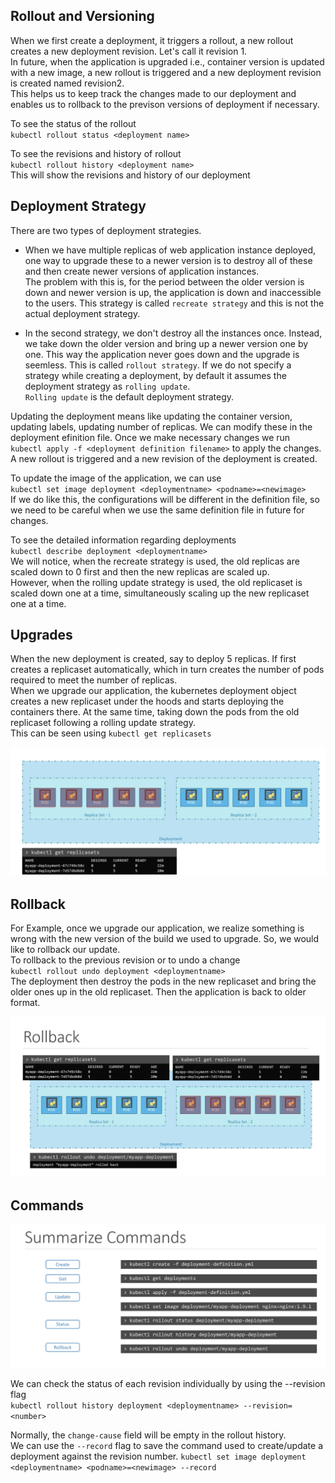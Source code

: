 
## Rollout and Versioning

When we first create a deployment, it triggers a rollout, a new rollout creates a new deployment revision. Let's call it revision 1.  
In future, when the application is upgraded i.e., container version is updated with a new image, a new rollout is triggered and a new deployment revision is created named revision2.  
This helps us to keep track the changes made to our deployment and enables us to rollback to the previson versions of deployment if necessary.  

To see the status of the rollout   
`kubectl rollout status <deployment name>`  

To see the revisions and history of rollout  
`kubectl rollout history <deployment name>`  
This will show the revisions and history of our deployment  

## Deployment Strategy

There are two types of deployment strategies.  
* When we have multiple replicas of web application instance deployed, one way to upgrade these to a newer version is to destroy all of these and then create newer versions of application instances.  
The problem with this is, for the period between the older version is down and newer version is up, the application is down and inaccessible to the users. This strategy is called `recreate strategy` and this is not the actual deployment strategy.  

* In the second strategy, we don't destroy all the instances once. Instead, we take down the older version and bring up a newer version one by one. This way the application never goes down and the upgrade is seemless. This is called `rollout strategy`.  If we do not specify a strategy while creating a deployment, by default it assumes the deployment strategy as `rolling update`.  
`Rolling update` is the default deployment strategy.  

Updating the deployment means like updating the container version, updating labels, updating number of replicas. We can modify these in the deployment efinition file. Once we make necessary changes we run  
`kubectl apply -f <deployment definition filename>`  to apply the changes.  
A new rollout is triggered and a new revision of the deployment is created.  

To update the image of the application, we can use  
`kubectl set image deployment <deploymentname> <podname>=<newimage>`   
If we do like this, the configurations will be different in the definition file, so we need to be careful when we use the same definition file in future for changes.  

To see the detailed information regarding deployments  
`kubectl describe deployment <deploymentname>`  
We will notice, when the recreate strategy is used, the old replicas are scaled down to 0 first and then the new replicas are scaled up.   
However, when the rolling update strategy is used, the old replicaset is scaled down one at a time, simultaneously scaling up the new replicaset one at a time.  

## Upgrades

When the new deployment is created, say to deploy 5 replicas. If first creates a replicaset automatically, which in turn creates the number of pods required to meet the number of replicas.   
When we upgrade our application, the kubernetes deployment object creates a new replicaset under the hoods and starts deploying the containers there. At the same time, taking down the pods from the old replicaset following a rolling update strategy.    
This can be seen using `kubectl get replicasets`  

![replicasets](Screens/replicasets.png)  

## Rollback

For Example, once we upgrade our application, we realize something is wrong with the new version of the build we used to upgrade. So, we would like to rollback our update.  
To rollback to the previous revision or to undo a change  
`kubectl rollout undo deployment <deploymentname>`  
The deployment then destroy the pods in the new replicaset and bring the older ones up in the old replicaset. Then the application is back to older format.  

![rollback](Screens/rollback.png)  

## Commands

![commands](Screens/commands.png)

We can check the status of each revision individually by using the --revision flag  
`kubectl rollout history deployment <deploymentname> --revision=<number>`  

Normally, the `change-cause` field will be empty in the rollout history.  
We can use the `--record` flag to save the command used to create/update a deployment against the revision number.
`kubectl set image deployment <deploymentname> <podname>=<newimage> --record`  












